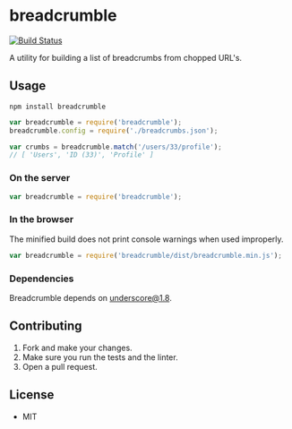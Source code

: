 breadcrumble
============

[![Build Status](https://travis-ci.org/austindebruyn/breadcrumble.svg?branch=master)](https://travis-ci.org/austindebruyn/breadcrumble)

A utility for building a list of breadcrumbs from chopped URL's.

## Usage

`npm install breadcrumble`

```js
var breadcrumble = require('breadcrumble');
breadcrumble.config = require('./breadcrumbs.json');

var crumbs = breadcrumble.match('/users/33/profile');
// [ 'Users', 'ID (33)', 'Profile' ]
```

### On the server

```js
var breadcrumble = require('breadcrumble');
```

### In the browser

The minified build does not print console warnings when used improperly.
```js
var breadcrumble = require('breadcrumble/dist/breadcrumble.min.js');
```

### Dependencies

Breadcrumble depends on underscore@1.8.

## Contributing

1. Fork and make your changes.
2. Make sure you run the tests and the linter.
3. Open a pull request.

## License

* MIT
